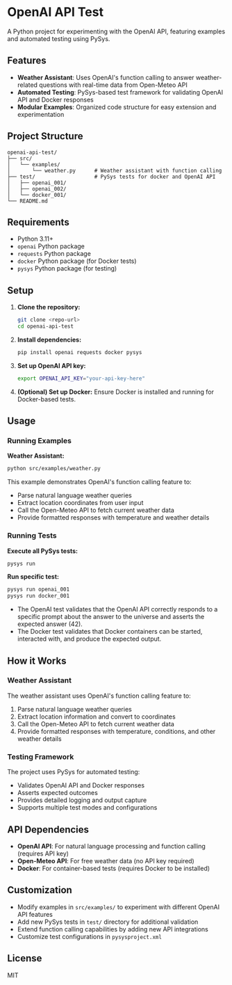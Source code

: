 # OpenAI API Test

A Python project for experimenting with the OpenAI API, featuring examples and automated testing using PySys.

## Features
- **Weather Assistant**: Uses OpenAI's function calling to answer weather-related questions with real-time data from Open-Meteo API
- **Automated Testing**: PySys-based test framework for validating OpenAI API and Docker responses
- **Modular Examples**: Organized code structure for easy extension and experimentation

## Project Structure
```
openai-api-test/
├── src/
│   └── examples/
│       └── weather.py      # Weather assistant with function calling
├── test/                   # PySys tests for docker and OpenAI API
│   ├── openai_001/
│   ├── openai_002/
│   └── docker_001/
└── README.md
```

## Requirements
- Python 3.11+
- `openai` Python package
- `requests` Python package
- `docker` Python package (for Docker tests)
- `pysys` Python package (for testing)

## Setup
1. **Clone the repository:**
   ```bash
   git clone <repo-url>
   cd openai-api-test
   ```

2. **Install dependencies:**
   ```bash
   pip install openai requests docker pysys
   ```

3. **Set up OpenAI API key:**
   ```bash
   export OPENAI_API_KEY="your-api-key-here"
   ```

4. **(Optional) Set up Docker:**
   Ensure Docker is installed and running for Docker-based tests.

## Usage

### Running Examples

**Weather Assistant:**
```bash
python src/examples/weather.py
```
This example demonstrates OpenAI's function calling feature to:
- Parse natural language weather queries
- Extract location coordinates from user input
- Call the Open-Meteo API to fetch current weather data
- Provide formatted responses with temperature and weather details

### Running Tests

**Execute all PySys tests:**
```bash
pysys run
```

**Run specific test:**
```bash
pysys run openai_001
pysys run docker_001
```

- The OpenAI test validates that the OpenAI API correctly responds to a specific prompt about the answer to the universe and asserts the expected answer (42).
- The Docker test validates that Docker containers can be started, interacted with, and produce the expected output.

## How it Works

### Weather Assistant
The weather assistant uses OpenAI's function calling feature to:
1. Parse natural language weather queries
2. Extract location information and convert to coordinates
3. Call the Open-Meteo API to fetch current weather data
4. Provide formatted responses with temperature, conditions, and other weather details

### Testing Framework
The project uses PySys for automated testing:
- Validates OpenAI API and Docker responses
- Asserts expected outcomes
- Provides detailed logging and output capture
- Supports multiple test modes and configurations

## API Dependencies
- **OpenAI API**: For natural language processing and function calling (requires API key)
- **Open-Meteo API**: For free weather data (no API key required)
- **Docker**: For container-based tests (requires Docker to be installed)

## Customization
- Modify examples in `src/examples/` to experiment with different OpenAI API features
- Add new PySys tests in `test/` directory for additional validation
- Extend function calling capabilities by adding new API integrations
- Customize test configurations in `pysysproject.xml`

## License
MIT
